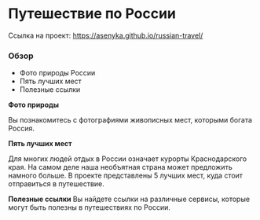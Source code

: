 # Путешествие по России

Ссылка на проект: https://asenyka.github.io/russian-travel/

### Обзор
* Фото природы России
* Пять лучших мест
* Полезные ссылки

**Фото природы**

Вы познакомитесь с фотографиями живописных мест, которыми богата Россия.

**Пять лучших мест**

Для многих людей отдых в России означает курорты Краснодарского края. На самом деле наша необъятная страна может предложить намного больше. В проекте представлены 5 лучших мест, куда стоит отправиться в путешествие.

**Полезные ссылки**
Вы найдете ссылки на различные сервисы, которые могут быть полезны в путешествиях по России. 

